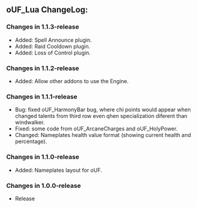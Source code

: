 ## oUF_Lua ChangeLog:

### Changes in 1.1.3-release

 - Added: Spell Announce plugin.
 - Added: Raid Cooldown plugin.
 - Added: Loss of Control plugin.

### Changes in 1.1.2-release

 - Added: Allow other addons to use the Engine.

### Changes in 1.1.1-release

 - Bug: fixed oUF_HarmonyBar bug, where chi points would appear when changed talents from third row
even qhen specialization diferent than windwalker.
 - Fixed: some code from oUF_ArcaneCharges and oUF_HolyPower.
 - Changed: Nameplates health value format (showing current health and percentage).

### Changes in 1.1.0-release

 - Added: Nameplates layout for oUF.

### Changes in 1.0.0-release

 - Release